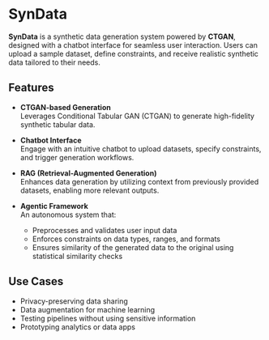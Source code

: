 # SynData
**SynData** is a synthetic data generation system powered by **CTGAN**, designed with a chatbot interface for seamless user interaction. Users can upload a sample dataset, define constraints, and receive realistic synthetic data tailored to their needs.

## Features

- **CTGAN-based Generation**  
  Leverages Conditional Tabular GAN (CTGAN) to generate high-fidelity synthetic tabular data.

- **Chatbot Interface**  
  Engage with an intuitive chatbot to upload datasets, specify constraints, and trigger generation workflows.

- **RAG (Retrieval-Augmented Generation)**  
  Enhances data generation by utilizing context from previously provided datasets, enabling more relevant outputs.

- **Agentic Framework**  
  An autonomous system that:
  - Preprocesses and validates user input data  
  - Enforces constraints on data types, ranges, and formats  
  - Ensures similarity of the generated data to the original using statistical similarity checks

## Use Cases

- Privacy-preserving data sharing  
- Data augmentation for machine learning  
- Testing pipelines without using sensitive information  
- Prototyping analytics or data apps
